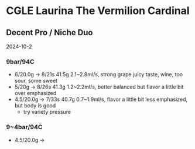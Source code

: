 # CGLE Laurina The Vermilion Cardinal

## Decent Pro / Niche Duo

2024-10-2

### 9bar/94C

- 6/20.0g -> 8/21s 41.5g 2.1\~2.8ml/s, strong grape juicy taste, wine, too sour, some sweet
- 5/20g -> 8/26s 41.3g 1.2\~2.2ml/s, better balanced but flavor a little bit over emphasized
- 4.5/20.0g -> 7/33s 40.7g 0.7\~1.9ml/s, flavor a little bit less emphasized, but body is good
  - try variety pressure

### 9~4bar/94C

- 4.5/20.0g ->
